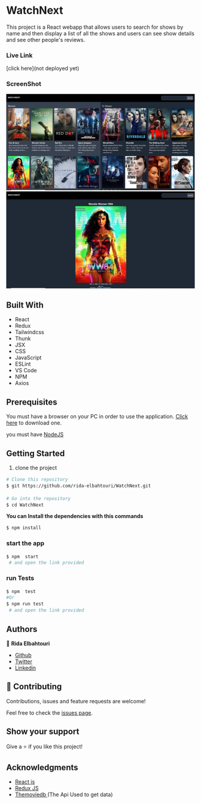 # WatchNext

This project is a React webapp that allows users to search for shows by name and then display a list of all the shows and users can see show details and see other people's reviews.

### Live Link

[click here](not deployed yet)



### ScreenShot

![screenshot](./src/assets/Images/Capture.PNG)
![screenshot](./src/assets/Images/Capture2.PNG)

## Built With

- React
- Redux
- Tailwindcss
- Thunk
- JSX
- CSS
- JavaScript
- ESLint
- VS Code
- NPM
- Axios

## Prerequisites

You must have a browser on your PC in order to use the application. [Click here](https://www.mozilla.org/en-US/firefox/new/) to download one.

you must have [NodeJS](https://nodejs.org/en/)

## Getting Started

1. clone the project

```bash
# Clone this repository
$ git https://github.com/rida-elbahtouri/WatchNext.git

# Go into the repository
$ cd WatchNext


```

**You can Install the dependencies with this commands**

```bash
$ npm install

```

### start the app

```bash
$ npm  start
 # and open the link provided
```

### run Tests

```bash
$ npm  test
#Or
$ npm run test
 # and open the link provided
```

## Authors

👤 **Rida Elbahtouri**

- [Github](https://github.com/rida-elbahtouri)
- [Twitter](https://twitter.com/RElbahtouri)
- [Linkedin](https://www.linkedin.com/in/rida-elbahtouri/)

## 🤝 Contributing

Contributions, issues and feature requests are welcome!

Feel free to check the <a href="https://github.com/rida-elbahtouri/WatchNext/issues" target="_blank">issues page</a>.

## Show your support

Give a ⭐️ if you like this project!

## Acknowledgments

- <a href="https://reactjs.org/" target="_blank">React js</a>
- <a href="https://redux.js.org" target="_blank">Redux JS</a>
- <a href="https://www.themoviedb.org/documentation/api" target="_blank">Themoviedb </a>(The Api Used to get data)
